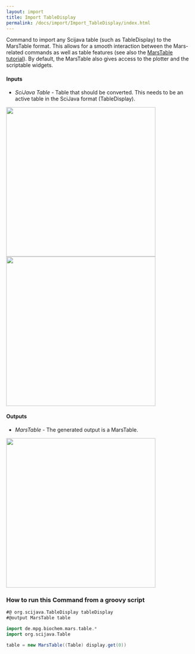 ```yaml
---
layout: import
title: Import TableDisplay
permalink: /docs/import/Import_TableDisplay/index.html
---
```


Command to import any Scijava table (such as TableDisplay) to the MarsTable format. This allows for a smooth interaction between the Mars-related commands as well as table features (see also the [MarsTable tutorial](https://duderstadt-lab.github.io/mars-docs/tutorials/scripting/marstable/)). By default, the MarsTable also gives access to the plotter and the scriptable widgets.

#### Inputs
* *SciJava Table* - Table that should be converted. This needs to be an active table in the SciJava format (TableDisplay).

<img align='center' src='{{site.baseurl}}/docs/Import/img/img4.png' width='400' />
<img align='center' src='{{site.baseurl}}/docs/Import/img/img5.png' width='400' />

#### Outputs
* *MarsTable* - The generated output is a MarsTable.

<img align='center' src='{{site.baseurl}}/docs/Import/img/img6.png' width='400' />

### How to run this Command from a groovy script

```groovy
#@ org.scijava.TableDisplay tableDisplay
#@output MarsTable table

import de.mpg.biochem.mars.table.*
import org.scijava.Table

table = new MarsTable((Table) display.get(0))
```
